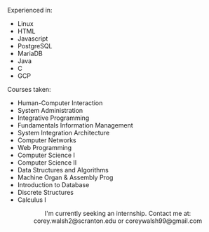 <p>Experienced in:</p>
<ul>
  <li>Linux</li>
  <li>HTML</li>
  <li>Javascript</li>
  <li>PostgreSQL</li>
  <li>MariaDB</li>
  <li>Java</li>
  <li>C</li>
  <li>GCP</li>
</ul>

<p>Courses taken:</p>
<ul>
    <li>Human-Computer Interaction</li>
    <li>System Administration</li>
    <li>Integrative Programming</li>
    <li>Fundamentals Information Management</li>
    <li>System Integration Architecture</li>
    <li>Computer Networks</li>
    <li>Web Programming</li>
    <li>Computer Science I</li>
    <li>Computer Science II</li>
    <li>Data Structures and Algorithms</li>
    <li>Machine Organ & Assembly Prog</li>
    <li>Introduction to Database</li>
    <li>Discrete Structures</li>
    <li>Calculus I</li> 
</ul>

<p align="center">I'm currently seeking an internship. Contact me at: corey.walsh2@scranton.edu or coreywalsh99@gmail.com</p>
